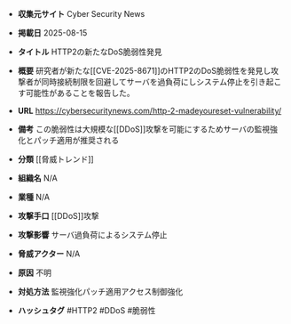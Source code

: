 - **収集元サイト**
Cyber Security News

- **掲載日**
2025-08-15

- **タイトル**
HTTP2の新たなDoS脆弱性発見

- **概要**
研究者が新たな[[CVE-2025-8671]]のHTTP2のDoS脆弱性を発見し攻撃者が同時接続制限を回避してサーバを過負荷にしシステム停止を引き起こす可能性があることを報告した。

- **URL**
https://cybersecuritynews.com/http-2-madeyoureset-vulnerability/

- **備考**
この脆弱性は大規模な[[DDoS]]攻撃を可能にするためサーバの監視強化とパッチ適用が推奨される

- **分類**
[[脅威トレンド]]

- **組織名**
N/A

- **業種**
N/A

- **攻撃手口**
[[DDoS]]攻撃

- **攻撃影響**
サーバ過負荷によるシステム停止

- **脅威アクター**
N/A

- **原因**
不明

- **対処方法**
監視強化パッチ適用アクセス制御強化

- **ハッシュタグ**
#HTTP2 #DDoS #脆弱性
